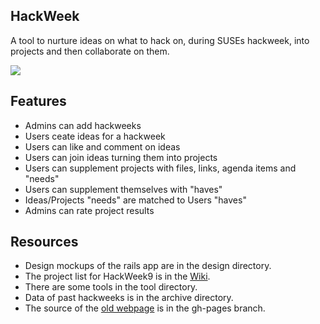 HackWeek
--------
A tool to nurture ideas on what to hack on, during SUSEs hackweek,
into projects and then collaborate on them.

<img src="https://raw.github.com/SUSE/hackweek/master/design/screenshot.png">


## Features
* Admins can add hackweeks
* Users ceate ideas for a hackweek
* Users can like and comment on ideas
* Users can join ideas turning them into projects
* Users can supplement projects with files, links, agenda items and "needs"
* Users can supplement themselves with "haves"
* Ideas/Projects "needs" are matched to Users "haves"
* Admins can rate project results

## Resources
* Design mockups of the rails app are in the design directory.
* The project list for HackWeek9 is in the [Wiki](http://github.com/SUSE/hackweek/wiki).
* There are some tools in the tool directory.
* Data of past hackweeks is in the archive directory.
* The source of the [old webpage](http://hackweek.suse.com) is in the gh-pages branch.
